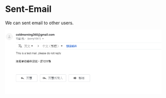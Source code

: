 # Sent-Email
We can sent email to other users.

![image](https://github.com/coldmorning/Sent-Email/blob/master/result.PNG)
